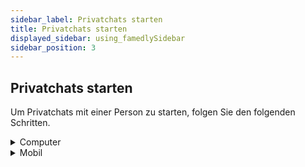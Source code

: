 ```yaml
---
sidebar_label: Privatchats starten
title: Privatchats starten
displayed_sidebar: using_famedlySidebar
sidebar_position: 3
---
```


## Privatchats starten

Um Privatchats mit einer Person zu starten, folgen Sie den folgenden Schritten.


<details>
<summary>Computer</summary>

1. Klicken Sie auf die Schaltfläche Chat starten in der oberen linken Ecke.
2. Klicken Sie auf **Chat starten**.
3. Klicken Sie auf den Namen der Person, mit der Sie einen Privatchat starten möchten.
4. Klicken Sie auf **Chat starten** oder **Chat öffnen**.

</details>


<details>
<summary>Mobil</summary>

1. Tippen Sie auf **Chats** am unteren Bildschirmrand.
2. Tippen Sie auf die **+Neu** Schaltfläche unten rechts auf Ihrem Bildschirm.
3. Tippen Sie auf den Namen der Person, mit der Sie einen Privatchat starten möchten.
4. Tippen Sie auf **:speech_ballon:.**

</details>